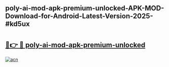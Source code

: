 ## poly-ai-mod-apk-premium-unlocked-APK-MOD-Download-for-Android-Latest-Version-2025-#kd5ux

# <h2><a href="https://bedroomkl.my?title=poly-ai-mod-apk-premium-unlocked&ref=20M">🔗👉 🔴 poly-ai-mod-apk-premium-unlocked</a></h2>

[![acn](https://github.com/user-attachments/assets/0f9c940e-d8b0-45ae-aac7-cd30a18b3e1c)](https://bedroomkl.my?title=poly-ai-mod-apk-premium-unlocked&ref=20M)

